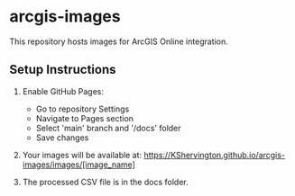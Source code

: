 # arcgis-images
This repository hosts images for ArcGIS Online integration.

## Setup Instructions
1. Enable GitHub Pages:
   - Go to repository Settings
   - Navigate to Pages section
   - Select 'main' branch and '/docs' folder
   - Save changes

2. Your images will be available at:
   https://KShervington.github.io/arcgis-images/images/[image_name]

3. The processed CSV file is in the docs folder.
